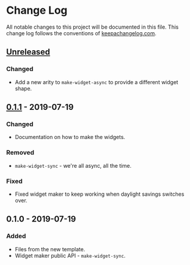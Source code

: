 # Change Log
All notable changes to this project will be documented in this file. This change log follows the conventions of [keepachangelog.com](http://keepachangelog.com/).

## [Unreleased]
### Changed
- Add a new arity to `make-widget-async` to provide a different widget shape.

## [0.1.1] - 2019-07-19
### Changed
- Documentation on how to make the widgets.

### Removed
- `make-widget-sync` - we're all async, all the time.

### Fixed
- Fixed widget maker to keep working when daylight savings switches over.

## 0.1.0 - 2019-07-19
### Added
- Files from the new template.
- Widget maker public API - `make-widget-sync`.

[Unreleased]: https://github.com/your-name/bowling/compare/0.1.1...HEAD
[0.1.1]: https://github.com/your-name/bowling/compare/0.1.0...0.1.1
